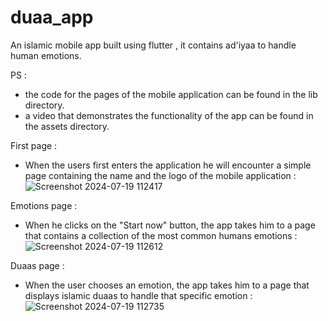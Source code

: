 # duaa_app

An islamic mobile app built using flutter , it contains ad'iyaa to handle human emotions.

PS :
- the code for the pages of the mobile application can be found in the lib directory.
- a video that demonstrates the functionality of the app can be found in the assets directory.

First page :
- When the users first enters the application he will encounter a simple page containing the name and the logo of the mobile application :
![Screenshot 2024-07-19 112417](https://github.com/user-attachments/assets/99573265-2d60-4f04-b0e2-0fe692ab6d17)

Emotions page :
- When he clicks on the "Start now" button, the app takes him to a page that contains a collection of the most common humans emotions : 
![Screenshot 2024-07-19 112612](https://github.com/user-attachments/assets/e0889997-4a60-4533-8d1a-fe231e29bc87)

Duaas page :
- When the user chooses an emotion, the app takes him to a page that displays islamic duaas to handle that specific emotion :
![Screenshot 2024-07-19 112735](https://github.com/user-attachments/assets/620b2a70-3aae-496f-8fb1-ae87d0f02024)
